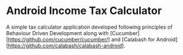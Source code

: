 # Android Income Tax Calculator

A simple tax calculator application developed following principles of Behaviour Driven Development along with [Cucumber][https://github.com/cucumber/cucumber/] and [Calabash for Android][https://github.com/calabash/calabash-android].
